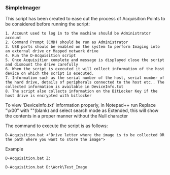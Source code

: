### SimpleImager
This script has been created to ease out the process of Acquisition
Points to be considered before running the script:
```
1. Account used to log in to the machine should be Administrator account
2. Command Prompt (CMD) should be run as Administrator
3. USB ports should be enabled on the system to perform Imaging into an external drive or Mapped network drive
4. Run the D-Acquisition script 
5. Once Acquisition complete and message is displayed close the script and dismount the drive carefully
6. When the script is executed it will collect information of the host device on which the script is executed.
7. Information such as the serial number of the host, serial number of the hard drive, details of peripherals connected to the host etc.. The collected information is available in DeviceInfo.txt
8. The script also collects information on the BitLocker Key if the host drive is encrypted with bitlocker
```

To view 'DeviceInfo.txt' information properly, in Notepad++ run Replace "\x00" with ""(blank) and select search mode as Extended, this will show the contents in a proper manner without the Null character 

The command to execute the script is as follows:
```
D-Acquisition.bat <"Drive letter where the image is to be collected OR the path where you want to store the image">
```

Example 
```
D-Acquisition.bat Z:

D-Acquisition.bat D:\Work\Test_Image

```

